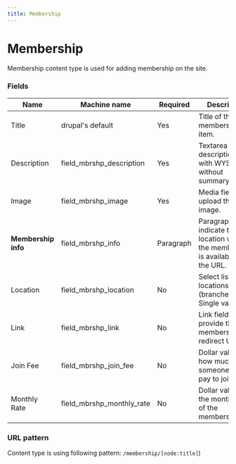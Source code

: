 ```yaml
---
title: Membership
---
```


# Membership
Membership content type is used for adding membership on the site.

### Fields
| Name  | Machine name | Required | Description |
| ------------- | ------------- | ------------- | ------------- |
| Title  | drupal's default  | Yes | Title of the membership item. |
| Description | field\_mbrshp_description | Yes | Textarea for the description/body with WYSIWYG, without summary. |
| Image | field\_mbrshp_image | Yes | Media field to upload the image. |
| **Membership info**  | field\_mbrshp_info | Paragraph | Paragraph to indicate the location where the membership is available and the URL.|
| Location | field\_mbrshp_location | No | Select list with locations (branches). Single value. |
| Link | field\_mbrshp_link | No | Link field to provide the membership redirect URL. |
| Join Fee | field\_mbrshp\_join_fee | No | Dollar value for how much someone has to pay to join. |
| Monthly Rate | field\_mbrshp\_monthly_rate | No | Dollar value for the monthly fee of the membership. |

### URL pattern

Content type is using following pattern:
`/membership/[node:title]`)
